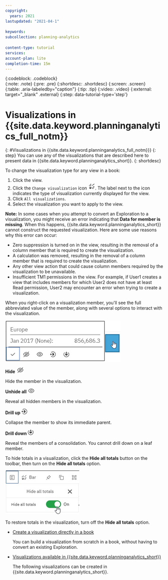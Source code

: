 ```yaml
---
copyright:
  years: 2021
lastupdated: "2021-04-1"

keywords: 
subcollection: planning-analytics

content-type: tutorial
services: 
account-plan: lite 
completion-time: 15m 
---
```


{:codeblock: .codeblock}  
{:note: .note}
{:pre: .pre}
{:shortdesc: .shortdesc}
{:screen: .screen}  
{:table: .aria-labeledby="caption"}
{:tip: .tip}
{:video: .video}
{:external: target="_blank" .external}
{:step: data-tutorial-type='step'} 

# Visualizations in {{site.data.keyword.planninganalytics_full_notm}} 
{: #Visualizations in {{site.data.keyword.planninganalytics_full_notm}}}
{: step}
You can use any of the visualizations that are described here to present data in {{site.data.keyword.planninganalytics_short}}.
{: shortdesc}

To change the visualization type for any view in a book:
1. Click the view.
1. Click the `Change visualization` icon ![Change visualization icon](images/paw_visualization_carbon.jpg "Change visualization icon"). The label next to the icon indicates the type of visualization currently displayed for the view.
1. Click `All visualizations`.
1. Select the visualization you want to apply to the view.

**Note:** In some cases when you attempt to convert an Exploration to a visualization, you might receive an error indicating that **Data for member is missing**. When this happens, {{site.data.keyword.planninganalytics_short}} cannot construct the requested visualization.
Here are some use reasons why this error can occur:

- Zero suppression is turned on in the view, resulting in the removal of a column member that is required to create the visualization.
- A calculation was removed, resulting in the removal of a column member that is required to create the visualization.
- Any other view action that could cause column members required by the visualization to be unavailable.
- Insufficient TM1 permissions in the view. For example, if User1 creates a view that includes members for which User2 does not have at least Read permission, User2 may encounter an error when trying to create a visualization.

When you right-click on a visualization member, you'll see the full abbreviated value of the member, along with several options to interact with the visualization.

![save_menu](images/paw_visualization_member_options.jpg "Visualization member options")

**Hide** ![save_menu](images/paw_visualization_hide.jpg "Hide icon")

  Hide the member in the visualization.
  
**Unhide all** ![save_menu](images/paw_visualization_unhide_all.jpg "Unhide icon")

  Reveal all hidden members in the visualization.
  
**Drill up** ![save_menu](images/paw_visualization_drill_up.jpg "Drill up icon")

  Collapse the member to show its immediate parent.

**Drill down** ![save_menu](images/paw_visualization_drill_down.jpg "Drill down icon")

  Reveal the members of a consolidation. You cannot drill down on a leaf member.

To hide totals in a visualization, click the **Hide all totals** button on the toolbar, then turn on the **Hide all totals** option.

![save_menu](images/paw_nfg_hide_totals.jpg "Hide all totals option")

To restore totals in the visualization, turn off the **Hide all totals** option.

- [Create a visualization directly in a book](https://www.ibm.com/docs/en/planning-analytics/2.0.0?topic=workspace-create-visualization-directly-in-book)

  You can build a visualization from scratch in a book, without having to convert an existing Exploration.
  
- [Visualizations available in {{site.data.keyword.planninganalytics_short}}](https://www.ibm.com/docs/en/planning-analytics/2.0.0?topic=workspace-visualizations-available-in-planning-analytics)

  The following visualizations can be created in {{site.data.keyword.planninganalytics_short}}.
